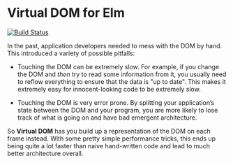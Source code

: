 # Virtual DOM for Elm

[![Build Status](https://travis-ci.org/elm-lang/virtual-dom.svg)](https://travis-ci.org/elm-lang/virtual-dom)

In the past, application developers needed to mess with the DOM by hand. This introduced a variety of possible pitfalls:

  * Touching the DOM can be extremely slow. For example, if you change the DOM and *then* try to read some information from it, you usually need to reflow everything to ensure that the data is "up to date". This makes it extremely easy for innocent-looking code to be extremely slow.

  * Touching the DOM is very error prone. By splitting your application’s state between the DOM and your program, you are more likely to lose track of what is going on and have bad emergent architecture.

So **Virtual DOM** has you build up a representation of the DOM on each frame instead. With some pretty simple performance tricks, this ends up being quite a lot faster than naive hand-written code and lead to much better architecture overall.
